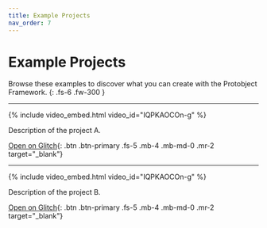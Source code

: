```yaml
---
title: Example Projects
nav_order: 7
---
```


# Example Projects

Browse these examples to discover what you can create with the Protobject Framework.
{: .fs-6 .fw-300 }

---

{% include video_embed.html video_id="IQPKAOCOn-g" %}

Description of the project A.

[Open on Glitch](https://glitch.com/edit/#!/protobject-basic-framework){: .btn .btn-primary .fs-5 .mb-4 .mb-md-0 .mr-2 target="_blank"}

---

{% include video_embed.html video_id="IQPKAOCOn-g" %}

Description of the project B.

[Open on Glitch](https://glitch.com/edit/#!/protobject-basic-framework){: .btn .btn-primary .fs-5 .mb-4 .mb-md-0 .mr-2 target="_blank"}
